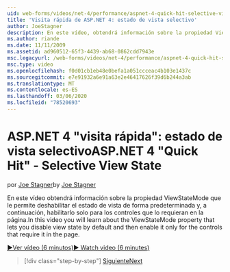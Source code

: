 ```yaml
---
uid: web-forms/videos/net-4/performance/aspnet-4-quick-hit-selective-view-state
title: 'Visita rápida de ASP.NET 4: estado de vista selectivo'
author: JoeStagner
description: En este vídeo, obtendrá información sobre la propiedad ViewStateMode que le permite deshabilitar el estado de vista de forma predeterminada y, a continuación, habilitarlo solo para los controles que requi...
ms.author: riande
ms.date: 11/11/2009
ms.assetid: ad960512-65f3-4439-ab68-0862cdd7943e
msc.legacyurl: /web-forms/videos/net-4/performance/aspnet-4-quick-hit-selective-view-state
msc.type: video
ms.openlocfilehash: f0d01cb1eb48e0befa1a051ccceac4b103e1437c
ms.sourcegitcommit: e7e91932a6e91a63e2e46417626f39d6b244a3ab
ms.translationtype: MT
ms.contentlocale: es-ES
ms.lasthandoff: 03/06/2020
ms.locfileid: "78520693"
---
```

# <a name="aspnet-4-quick-hit---selective-view-state"></a><span data-ttu-id="a30dd-103">ASP.NET 4 "visita rápida": estado de vista selectivo</span><span class="sxs-lookup"><span data-stu-id="a30dd-103">ASP.NET 4 "Quick Hit" - Selective View State</span></span>

<span data-ttu-id="a30dd-104">por [Joe Stagner](https://github.com/JoeStagner)</span><span class="sxs-lookup"><span data-stu-id="a30dd-104">by [Joe Stagner](https://github.com/JoeStagner)</span></span>

<span data-ttu-id="a30dd-105">En este vídeo obtendrá información sobre la propiedad ViewStateMode que le permite deshabilitar el estado de vista de forma predeterminada y, a continuación, habilitarlo solo para los controles que lo requieran en la página.</span><span class="sxs-lookup"><span data-stu-id="a30dd-105">In this video you will learn about the ViewStateMode property that lets you disable view state by default and then enable it only for the controls that require it in the page.</span></span>

[<span data-ttu-id="a30dd-106">&#9654;Ver vídeo (6 minutos)</span><span class="sxs-lookup"><span data-stu-id="a30dd-106">&#9654; Watch video (6 minutes)</span></span>](https://channel9.msdn.com/Blogs/ASP-NET-Site-Videos/aspnet-4-quick-hit-selective-view-state)

> [!div class="step-by-step"]
> [<span data-ttu-id="a30dd-107">Siguiente</span><span class="sxs-lookup"><span data-stu-id="a30dd-107">Next</span></span>](aspnet-4-quick-hit-easy-state-compression.md)
